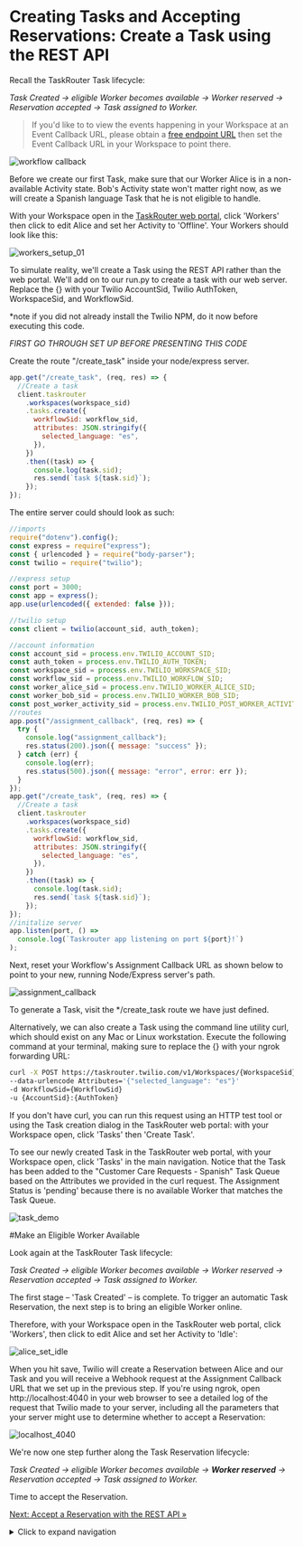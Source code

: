 # Creating Tasks and Accepting Reservations: Create a Task using the REST API

Recall the TaskRouter Task lifecycle:

_Task Created → eligible Worker becomes available → Worker reserved → Reservation accepted → Task assigned to Worker._

> If you'd like to to view the events happening in your Workspace at an Event Callback URL, please obtain a [free endpoint URL](https://requestbin.com/) then set the Event Callback URL in your Workspace to point there.

![workflow callback](images/workflow_callback.png)

Before we create our first Task, make sure that our Worker Alice is in a non-available Activity state. Bob's Activity state won't matter right now, as we will create a Spanish language Task that he is not eligible to handle.

With your Workspace open in the [TaskRouter web portal](https://www.twilio.com/user/account/taskrouter/workspaces), click 'Workers' then click to edit Alice and set her Activity to 'Offline'. Your Workers should look like this:

![workers_setup_01](images/workers_setup_01.png)

To simulate reality, we'll create a Task using the REST API rather than the web portal. We'll add on to our run.py to create a task with our web server. Replace the {} with your Twilio AccountSid, Twilio AuthToken, WorkspaceSid, and WorkflowSid.

\*note if you did not already install the Twilio NPM, do it now before executing this code.

_FIRST GO THROUGH SET UP BEFORE PRESENTING THIS CODE_

Create the route "/create_task" inside your node/express server. 
```javascript
app.get("/create_task", (req, res) => {
  //Create a task
  client.taskrouter
    .workspaces(workspace_sid)
    .tasks.create({
      workflowSid: workflow_sid,
      attributes: JSON.stringify({
        selected_language: "es",
      }),
    })
    .then((task) => {
      console.log(task.sid);
      res.send(`task ${task.sid}`);
    });
});
```
The entire server could should look as such: 
```javascript
//imports
require("dotenv").config();
const express = require("express");
const { urlencoded } = require("body-parser");
const twilio = require("twilio");

//express setup
const port = 3000;
const app = express();
app.use(urlencoded({ extended: false }));

//twilio setup
const client = twilio(account_sid, auth_token);

//account information
const account_sid = process.env.TWILIO_ACCOUNT_SID;
const auth_token = process.env.TWILIO_AUTH_TOKEN;
const workspace_sid = process.env.TWILIO_WORKSPACE_SID;
const workflow_sid = process.env.TWILIO_WORKFLOW_SID;
const worker_alice_sid = process.env.TWILIO_WORKER_ALICE_SID;
const worker_bob_sid = process.env.TWILIO_WORKER_BOB_SID;
const post_worker_activity_sid = process.env.TWILIO_POST_WORKER_ACTIVITY;
//routes
app.post("/assignment_callback", (req, res) => {
  try {
    console.log("assignment_callback");
    res.status(200).json({ message: "success" });
  } catch (err) {
    console.log(err);
    res.status(500).json({ message: "error", error: err });
  }
});
app.get("/create_task", (req, res) => {
  //Create a task
  client.taskrouter
    .workspaces(workspace_sid)
    .tasks.create({
      workflowSid: workflow_sid,
      attributes: JSON.stringify({
        selected_language: "es",
      }),
    })
    .then((task) => {
      console.log(task.sid);
      res.send(`task ${task.sid}`);
    });
});
//initalize server
app.listen(port, () =>
  console.log(`Taskrouter app listening on port ${port}!`)
);
```

Next, reset your Workflow's Assignment Callback URL as shown below to point to your new, running Node/Express server's path.

![assignment_callback](images/assignment_callback2.png)

To generate a Task, visit the */create_task route we have just defined.

Alternatively, we can also create a Task using the command line utility curl, which should exist on any Mac or Linux workstation. Execute the following command at your terminal, making sure to replace the {} with your ngrok forwarding URL:

```bash
curl -X POST https://taskrouter.twilio.com/v1/Workspaces/{WorkspaceSid}/Tasks
--data-urlencode Attributes='{"selected_language": "es"}'
-d WorkflowSid={WorkflowSid}
-u {AccountSid}:{AuthToken}
```

If you don't have curl, you can run this request using an HTTP test tool or using the Task creation dialog in the TaskRouter web portal: with your Workspace open, click 'Tasks' then 'Create Task'.

To see our newly created Task in the TaskRouter web portal, with your Workspace open, click 'Tasks' in the main navigation. Notice that the Task has been added to the "Customer Care Requests - Spanish" Task Queue based on the Attributes we provided in the curl request. The Assignment Status is 'pending' because there is no available Worker that matches the Task Queue.

![task_demo](task_demo.png)

#Make an Eligible Worker Available

Look again at the TaskRouter Task lifecycle:

_Task Created → eligible Worker becomes available → Worker reserved → Reservation accepted → Task assigned to Worker._

The first stage – 'Task Created' – is complete. To trigger an automatic Task Reservation, the next step is to bring an eligible Worker online.

Therefore, with your Workspace open in the TaskRouter web portal, click 'Workers', then click to edit Alice and set her Activity to 'Idle':

![alice_set_idle](images/alice_set_to_idle.png)

When you hit save, Twilio will create a Reservation between Alice and our Task and you will receive a Webhook request at the Assignment Callback URL that we set up in the previous step. If you're using ngrok, open http://localhost:4040 in your web browser to see a detailed log of the request that Twilio made to your server, including all the parameters that your server might use to determine whether to accept a Reservation:

![localhost_4040](images/localhost_4040.png)

We're now one step further along the Task Reservation lifecycle:

_Task Created → eligible Worker becomes available → **Worker reserved** → Reservation accepted → Task assigned to Worker._

Time to accept the Reservation.

[Next: Accept a Reservation with the REST API »](part2-c-accept_reservation.md)


<details>
<summary>Click to expand navigation</summary>
- [Part 2](part2.md)
- [Overview](../overview.md)
</details>
